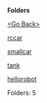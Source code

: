 **Folders**

[&lt;Go Back&gt;](../right.html)

[rccar](rccar/right.html)

[smallcar](smallcar/right.html)

[tank](tank/right.html)

[hellorobot](hellorobot/right.html)

Folders: 5
